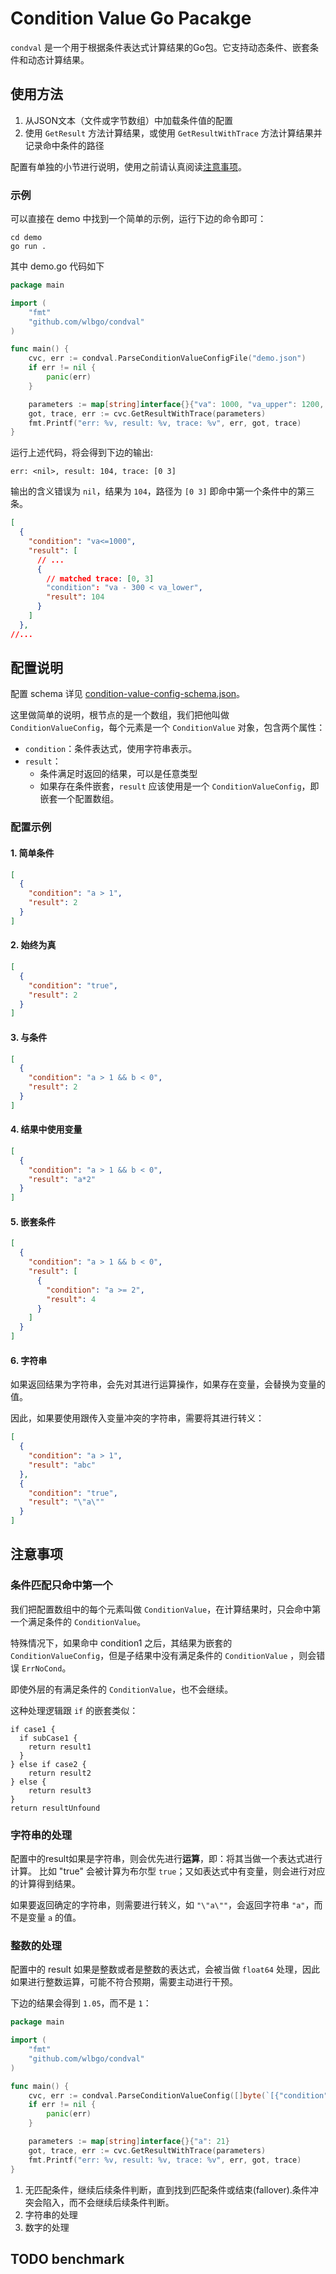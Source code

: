 # Condition Value Go Pacakge

`condval` 是一个用于根据条件表达式计算结果的Go包。它支持动态条件、嵌套条件和动态计算结果。

## 使用方法

1. 从JSON文本（文件或字节数组）中加载条件值的配置
2. 使用 `GetResult` 方法计算结果，或使用 `GetResultWithTrace` 方法计算结果并记录命中条件的路径

配置有单独的小节进行说明，使用之前请认真阅读[注意事项](#注意事项)。

### 示例

可以直接在 demo 中找到一个简单的示例，运行下边的命令即可：

```shell
cd demo
go run .
```

其中 demo.go 代码如下

```go
package main

import (
	"fmt"
	"github.com/wlbgo/condval"
)

func main() {
	cvc, err := condval.ParseConditionValueConfigFile("demo.json")
	if err != nil {
		panic(err)
	}

	parameters := map[string]interface{}{"va": 1000, "va_upper": 1200, "va_lower": 800}
	got, trace, err := cvc.GetResultWithTrace(parameters)
	fmt.Printf("err: %v, result: %v, trace: %v", err, got, trace)
}
```

运行上述代码，将会得到下边的输出:

```
err: <nil>, result: 104, trace: [0 3]
```

输出的含义错误为 `nil`，结果为 `104`，路径为 `[0 3]` 即命中第一个条件中的第三条。

```json
[
  {
    "condition": "va<=1000",
    "result": [
      // ...
      {
        // matched trace: [0, 3]
        "condition": "va - 300 < va_lower",
        "result": 104
      }
    ]
  },
//...
```

## 配置说明

配置 schema 详见 [condition-value-config-schema.json](condition-value-config-schema.json)。

这里做简单的说明，根节点的是一个数组，我们把他叫做 `ConditionValueConfig`，每个元素是一个 `ConditionValue` 对象，包含两个属性：

- `condition`：条件表达式，使用字符串表示。
- `result`：
    - 条件满足时返回的结果，可以是任意类型
    - 如果存在条件嵌套，`result` 应该使用是一个 `ConditionValueConfig`，即嵌套一个配置数组。

### 配置示例

#### 1. 简单条件

```json
[
  {
    "condition": "a > 1",
    "result": 2
  }
]
```

#### 2. 始终为真

```json
[
  {
    "condition": "true",
    "result": 2
  }
]
```

#### 3. 与条件

```json
[
  {
    "condition": "a > 1 && b < 0",
    "result": 2
  }
]
```

#### 4. 结果中使用变量

```json
[
  {
    "condition": "a > 1 && b < 0",
    "result": "a*2"
  }
]
```

#### 5. 嵌套条件

```json
[
  {
    "condition": "a > 1 && b < 0",
    "result": [
      {
        "condition": "a >= 2",
        "result": 4
      }
    ]
  }
]
```

#### 6. 字符串

如果返回结果为字符串，会先对其进行运算操作，如果存在变量，会替换为变量的值。

因此，如果要使用跟传入变量冲突的字符串，需要将其进行转义：

```json
[
  {
    "condition": "a > 1",
    "result": "abc"
  },
  {
    "condition": "true",
    "result": "\"a\""
  }
]
```

## 注意事项

### 条件匹配只命中第一个

我们把配置数组中的每个元素叫做 `ConditionValue`，在计算结果时，只会命中第一个满足条件的 `ConditionValue`。

特殊情况下，如果命中 condition1 之后，其结果为嵌套的 `ConditionValueConfig`，但是子结果中没有满足条件的 `ConditionValue`
，则会错误 `ErrNoCond`。

即使外层的有满足条件的 `ConditionValue`，也不会继续。

这种处理逻辑跟 ``if`` 的嵌套类似：

```
if case1 {
  if subCase1 {
    return result1
  }
} else if case2 {
    return result2
} else {
    return result3
}
return resultUnfound
```

### 字符串的处理

配置中的result如果是字符串，则会优先进行**运算**，即：将其当做一个表达式进行计算。
比如 "true" 会被计算为布尔型 `true`；又如表达式中有变量，则会进行对应的计算得到结果。

如果要返回确定的字符串，则需要进行转义，如 `"\"a\""`，会返回字符串 `"a"`，而不是变量 `a` 的值。

### 整数的处理

配置中的 result 如果是整数或者是整数的表达式，会被当做 `float64` 处理，因此如果进行整数运算，可能不符合预期，需要主动进行干预。

下边的结果会得到 `1.05`，而不是 `1`：

```go
package main

import (
	"fmt"
	"github.com/wlbgo/condval"
)

func main() {
	cvc, err := condval.ParseConditionValueConfig([]byte(`[{"condition": "true", "result": "a/20"}]`))
	if err != nil {
		panic(err)
	}

	parameters := map[string]interface{}{"a": 21}
	got, trace, err := cvc.GetResultWithTrace(parameters)
	fmt.Printf("err: %v, result: %v, trace: %v", err, got, trace)
}
```

1. 无匹配条件，继续后续条件判断，直到找到匹配条件或结束(fallover).条件冲突会陷入，而不会继续后续条件判断。
2. 字符串的处理
3. 数字的处理

## TODO benchmark



